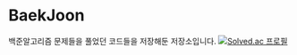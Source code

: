 # BaekJoon
백준알고리즘 문제들을 풀었던 코드들을 저장해둔 저장소입니다.
[![Solved.ac
프로필](http://mazassumnida.wtf/api/v2/generate_badge?boj={daenggui})](https://solved.ac/{daenggui})
